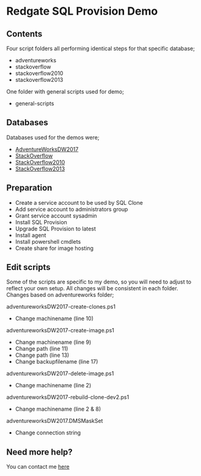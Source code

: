 # Redgate SQL Provision Demo
## Contents
Four script folders all performing identical steps for that specific database;
* adventureworks
* stackoverflow
* stackoverflow2010
* stackoverflow2013

One folder with general scripts used for demo;
* general-scripts


## Databases
Databases used for the demos were;

* [AdventureWorksDW2017](https://docs.microsoft.com/en-us/sql/samples/adventureworks-install-configure?view=sql-server-2017])
* [StackOverflow](https://www.brentozar.com/archive/2015/10/how-to-download-the-stack-overflow-database-via-bittorrent/)
* [StackOverflow2010](https://www.brentozar.com/archive/2015/10/how-to-download-the-stack-overflow-database-via-bittorrent/)
* [StackOverflow2013](https://www.brentozar.com/archive/2015/10/how-to-download-the-stack-overflow-database-via-bittorrent/)


## Preparation
* Create a service account to be used by SQL Clone
* Add service account to administrators group
* Grant service account sysadmin
* Install SQL Provision
* Upgrade SQL Provision to latest
* Install agent
* Install powershell cmdlets
* Create share for image hosting


## Edit scripts
Some of the scripts are specific to my demo, so you will need to adjust to reflect your own setup. All changes will be consistent in each folder. Changes based on adventureworks folder;

adventureworksDW2017-create-clones.ps1
* Change machinename (line 10)

adventureworksDW2017-create-image.ps1
* Change machinename (line 9)
* Change path (line 11)
* Change path (line 13)
* Change backupfilename (line 17)

adventureworksDW2017-delete-image.ps1
* Change machinename (line 2)

adventureworksDW2017-rebuild-clone-dev2.ps1
* Change machinename (line 2 & 8)

adventureworksDW2017.DMSMaskSet
* Change connection string


## Need more help?
You can contact me [here](https://metricy.uk/)


